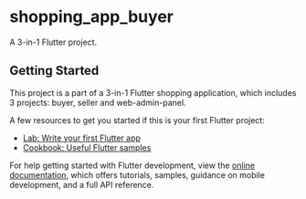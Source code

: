 # shopping_app_buyer

A 3-in-1 Flutter project.

## Getting Started

This project is a part of a 3-in-1 Flutter shopping application, which includes 3 projects: buyer, seller and web-admin-panel.

A few resources to get you started if this is your first Flutter project:

- [Lab: Write your first Flutter app](https://docs.flutter.dev/get-started/codelab)
- [Cookbook: Useful Flutter samples](https://docs.flutter.dev/cookbook)

For help getting started with Flutter development, view the
[online documentation](https://docs.flutter.dev/), which offers tutorials,
samples, guidance on mobile development, and a full API reference.
